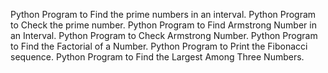 Python Program to Find the prime numbers in an interval.
Python Program to Check the prime number.
Python Program to Find Armstrong Number in an Interval.
Python Program to Check Armstrong Number.
Python Program to Find the Factorial of a Number.
Python Program to Print the Fibonacci sequence.
Python Program to Find the Largest Among Three Numbers.